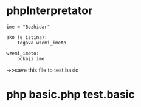 # phpInterpretator


```
ime = "Bozhidar"

ako (e_istina):
    togava wzemi_imeto

wzemi_imeto:
    pokaji ime
```

->>save this file to test.basic
    
# php basic.php test.basic
